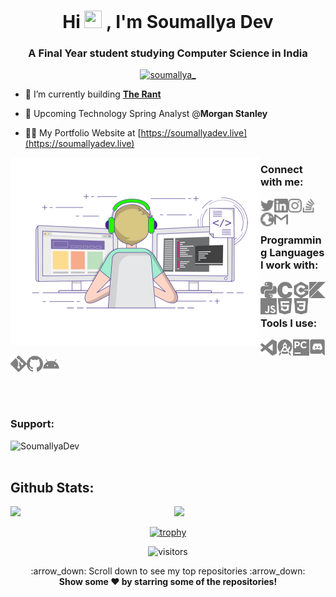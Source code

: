 <h1 align="center">Hi <img src="https://raw.githubusercontent.com/MartinHeinz/MartinHeinz/master/wave.gif" width="28px" height="28px">
, I'm Soumallya Dev</h1>
<h3 align="center">A Final Year student studying Computer Science in India</h3>

<p align="center"> <a href="https://twitter.com/soumallya_" target="blank"><img src="https://img.shields.io/twitter/follow/soumallya_?logo=twitter&style=for-the-badge" alt="soumallya_" /></a> </p>

- 🔭 I’m currently building [**The Rant**](https://www.the-rant.co/)

- 🐨 Upcoming Technology Spring Analyst @**Morgan Stanley** 

- 👨‍💻 My Portfolio Website at [https://soumallyadev.live](https://soumallyadev.live)

<img align="left" title="Soumallya Dev" alt="Soumallya Dev" width="400" src="./logos/animation.gif" />

<h3>
Connect with me: <br>
  
<a href="https://twitter.com/Soumallya_/"><img align="left" title="Twitter - Soumallya Dev" alt="Twitter" width="22px" src="./logos/twitter.svg" /></a>
<a href="https://linkedin.com/in/soumallya-dev/"><img align="left" title="LinkedIn - Soumallya Dev" alt="LinkedIn" width="22px" src="./logos/linkedin.svg" /></a>
<a href="https://instagram.com/_soumallya_/"><img align="left" title="Instagram - Soumallya Dev" alt="Instagram" width="22px" src="./logos/instagram.svg" /></a>
<a href="https://stackoverflow.com/users/13823129/soumallya-dev/"><img align="left" title="Stack Overflow - Soumallya Dev" alt="Stack Overflow" width="22px" src="./logos/stackoverflow.svg" /></a>
<a href="https://soumallyadev.live"><img align="left" title="Website - Soumallya Dev" alt="Website" width="22px" src="./logos/web_globe.svg" /></a>
<a href="mailto:dev.soumallya@gmail.com"><img align="left" title="Mail - Soumallya Dev" alt="Mail" width="22px" src="./logos/gmail.svg" /></a>


<br>
<br>
  
Programming Languages I work with: <br>

<img align="left" title="Python" alt="python" width="26px" src="./logos/python.svg" />
<img align="left" title="C" alt="C" width="26px" src="./logos/c.svg" />
<img align="left" title="C++" alt="C++" width="26px" src="./logos/cplusplus.svg" />
<img align="left" title="Kotlin" alt="Kotlin" width="26px" src="./logos/kotlin.svg" />
<img align="left" title="JavaScript" alt="JavaScript" width="26px" src="./logos/javascript.svg" />
<img align="left" title="HTML5" alt="HTML5" width="26px" src="./logos/html5.svg" />
<img align="left" title="CSS3" alt="CSS3" width="26px" src="./logos/css3.svg" />
  
<br>
<br>

Tools I use: <br>

<img align="left" title="Visual Studio Code" alt="Visual Studio Code" width="26px" src="./logos/visualstudiocode.svg" />
<img align="left" title="JetBrains Android Studio" alt="JetBrains Android Studio" width="26px" src="./logos/androidstudio.svg" />
<img align="left" title="JetBrains PyCharm" alt="JetBrains PyCharm" width="26px" src="./logos/pycharm.svg" />
<img align="left" title="Discord" alt="Discord" width="26px" src="./logos/discord.svg" />
<img align="left" title="Git" alt="Git" width="26px" src="./logos/git.svg" />
<img align="left" title="GitHub" alt="GitHub" width="26px" src="./logos/github.svg" />
<img align="left" title="Android" alt="Android" width="26px" src="./logos/android.svg" />
</h3>

<br>
<br>
<br>
<br>
<br>
<br>


<h3 align="left">Support:</h3>
<p><a href="https://xscode.com/profile/soumallyadev07"> <img align="left" src="https://i.ibb.co/r0MqmPV/Support-IMG.png" height="50" width="200" alt="SoumallyaDev" /></a></p><br><br>


## Github Stats:

<img  src="https://github-readme-stats.vercel.app/api?username=soumallyadev07&show_icons=true&hide_border=true&theme=dark" width="48%" align="right" >
<img  src="https://github-readme-streak-stats.herokuapp.com/?user=soumallyadev07&theme=dark" width="48%" >
<br>

<div align="center">
  
[![trophy](https://github-profile-trophy.vercel.app/?username=soumallyadev07&theme=algolia&no-bg=true)](https://github.com/ryo-ma/github-profile-trophy)

![visitors](https://visitor-badge.laobi.icu/badge?page_id=soumallyadev07.soumallyadev07)
</div>


<p align="center">
    :arrow_down: Scroll down to see my top repositories :arrow_down:
    <br>
    <b>
      Show some ❤️ by starring some of the repositories!
    </b>
</p>

